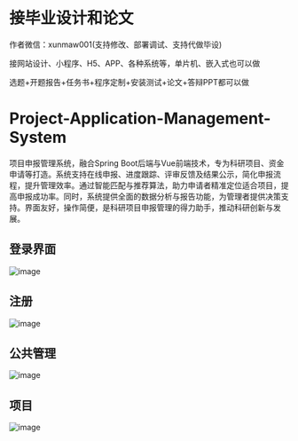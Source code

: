 # 接毕业设计和论文
作者微信：xunmaw001(支持修改、部署调试、支持代做毕设)

接网站设计、小程序、H5、APP、各种系统等，单片机、嵌入式也可以做

选题+开题报告+任务书+程序定制+安装测试+论文+答辩PPT都可以做
# Project-Application-Management-System
项目申报管理系统，融合Spring Boot后端与Vue前端技术，专为科研项目、资金申请等打造。系统支持在线申报、进度跟踪、评审反馈及结果公示，简化申报流程，提升管理效率。通过智能匹配与推荐算法，助力申请者精准定位适合项目，提高申报成功率。同时，系统提供全面的数据分析与报告功能，为管理者提供决策支持。界面友好，操作简便，是科研项目申报管理的得力助手，推动科研创新与发展。
## 登录界面
![image](https://github.com/user-attachments/assets/18b867da-89b6-480e-b41a-656b87fdb70c)
## 注册
![image](https://github.com/user-attachments/assets/2d54c79a-c387-4ae2-90f2-ca2c255c565d)
## 公共管理
![image](https://github.com/user-attachments/assets/fb1913b9-805a-40a2-8b20-5021426003e5)
## 项目
![image](https://github.com/user-attachments/assets/808c7ce5-0780-45f9-9403-cf6720b625a6)
